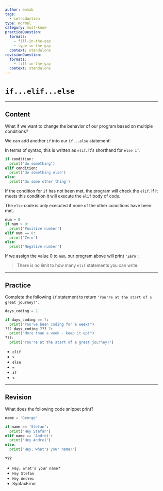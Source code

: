 ```yaml
---
author: emmab
tags:
  - introduction
type: normal
category: must-know
practiceQuestion:
  formats:
    - fill-in-the-gap
    - type-in-the-gap
  context: standalone
revisionQuestion:
  formats:
    - fill-in-the-gap
  context: standalone
---
```


# `if...elif...else` 

---

## Content

What if we want to change the behavior of our program based on multiple conditions?

We can add another `if` into our `if...else` statement!

In terms of syntax, this is written as `elif`. It's shorthand for `else if`.

```python
if condition:
  print('do something')
elif condition:
  print('do something else')
else: 
  print('do some other thing')
```

If the condition for `if` has not been met, the program will check the `elif`. If it meets this condition it will execute the `elif` body of code.

The `else` code is only executed if none of the other conditions have been met.

```python
num = 0
if num > 0:
  print('Positive number')
elif num == 0:
  print('Zero')
else:
  print('Negative number')
```

If we assign the value 0 to `num`, our program above will print `'Zero'`.

> There is no limit to how many `elif` statements you can write.


---

## Practice

Complete the following `if` statement to return `'You're at the start of a great journey!'`.

```python
days_coding = 2

if days_coding == 7:
  print("You've been coding for a week!")
??? days_coding ??? 7:
  print("More than a week - keep it up!")
???:
  print("You're at the start of a great journey!")
```

- `elif`
- `>`
- `else`
- `=`
- `if`
- `<`


---

## Revision

What does the following code snippet print?

```python
name = 'George'

if name == 'Stefan':
  print("Hey Stefan")
elif name == 'Andrei':
  print('Hey Andrei')
else:
  print("Hey, what's your name?")
```

???

- `Hey, what's your name?`
- `Hey Stefan`
- `Hey Andrei`
- SyntaxError
